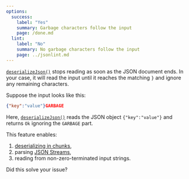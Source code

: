 ```yaml
---
options:
  success:
    label: "Yes"
    summary: Garbage characters follow the input
    page: /done.md
  lint:
    label: "No"
    summary: No garbage characters follow the input
    page: ../jsonlint.md
---
```


[`deserializeJson()`](/v6/api/json/deserializejson/) stops reading as soon as the JSON document ends.
In your case, it will read the input until it reaches the matching `}` and ignore any remaining characters.


Suppose the input looks like this:

```json
{"key":"value"}GARBAGE
```

Here, [`deserializeJson()`](/v6/api/json/deserializejson/) reads the JSON object `{"key":"value"}` and returns `Ok` ignoring the `GARBAGE` part.

This feature enables:

1. [deserializing in chunks](/v6/how-to/deserialize-a-very-large-document/#deserialization/in-chunks),
2. parsing [JSON Streams](https://en.wikipedia.org/wiki/JSON_streaming), 
3. reading from non-zero-terminated input strings.

Did this solve your issue?
